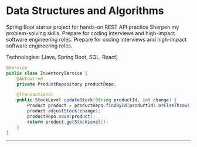 # Data Structures and Algorithms

Spring Boot starter project for hands-on REST API practice Sharpen my problem-solving skills. Prepare for coding interviews and high-impact software engineering roles. Prepare for coding interviews and high-impact software engineering roles.

Technologies: [Java, Spring Boot, SQL, React]

```java
@Service
public class InventoryService {
    @Autowired
    private ProductRepository productRepo;

    @Transactional
    public StockLevel updateStock(String productId, int change) {
        Product product = productRepo.findById(productId).orElseThrow();
        product.adjustStock(change);
        productRepo.save(product);
        return product.getStockLevel();
    }
}
```
----

